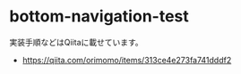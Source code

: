 # bottom-navigation-test

実装手順などはQiitaに載せています。
* https://qiita.com/orimomo/items/313ce4e273fa741dddf2
